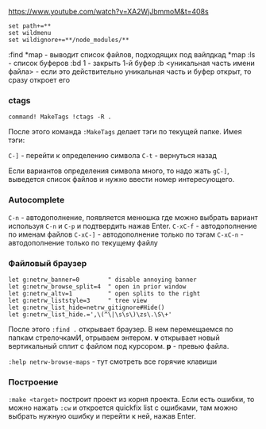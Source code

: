 https://www.youtube.com/watch?v=XA2WjJbmmoM&t=408s

```
set path+=**
set wildmenu
set wildignore+=**/node_modules/**
```
:find \*map <Tab> - выводит список файлов, подходящих под вайлдкад \*map
:ls - список буферов
:bd 1 - закрыть 1-й буфер
:b <уникальная часть имени файла> <Enter> - если это действительно уникальная часть и буфер открыт, то сразу откроет его

### ctags

```
command! MakeTags !ctags -R .
```

После этого команда `:MakeTags` делает тэги по текущей папке. Имея тэги:

`C-]` - перейти к определению символа
`C-t` - вернуться назад

Если вариантов определения символа много, то надо жать `gC-]`, выведется список файлов и нужно ввести номер интересующего.

### Autocomplete

`С-n` - автодополнение, появляется менюшка где можно выбрать вариант используя `C-n` и `C-p` и подтвердить нажав Enter.
`C-xC-f` - автодополнение по именам файлов
`C-xC-]` - автодополнение только по тэгам
`C-xC-n` - автодополнение только по текущему файлу

### Файловый браузер

```
let g:netrw_banner=0        " disable annoying banner
let g:netrw_browse_split=4  " open in prior window
let g:netrw_altv=1          " open splits to the right
let g:netrw_liststyle=3     " tree view
let g:netrw_list_hide=netrw_gitignore#Hide()
let g:netrw_list_hide.=',\(^\|\s\s\)\zs\.\S\+'
```

После этого `:find .` открывает браузер. В нем перемещаемся по папкам стрелочкамИ, отрываем энтером. **v** открывает новый вертикальный сплит с файлом под курсором. **p** - превью файла.

`:help netrw-browse-maps` - тут смотреть все горячие клавиши

### Построение

`:make <target>` построит проект из корня проекта.
Если есть ошибки, то можно нажать `:cw` и откроется quickfix list с ошибками, там можно выбрать нужную ошибку и перейти к ней, нажав Enter.